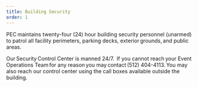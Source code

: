 ```yaml
---
title: Building Security
order: 1
---
```


PEC maintains twenty-four (24) hour building security personnel (unarmed) to patrol all facility perimeters, parking decks, exterior grounds, and public areas.

Our Security Control Center is manned 24/7.  If you cannot reach your Event Operations Team for any reason you may contact (512) 404-4113. You may also reach our control center using the call boxes available outside the building.
